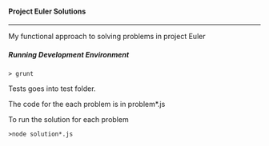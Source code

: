 #### Project Euler Solutions
---

My functional approach to solving problems in project Euler

##### Running Development Environment

```
> grunt
```

Tests goes into test folder.

The code for the each problem is in problem*.js

To run the solution for each problem

```
>node solution*.js
```